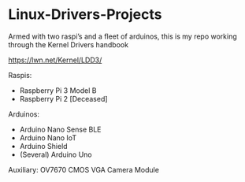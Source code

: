 # Linux-Drivers-Projects
Armed with two raspi’s and a fleet of arduinos, this is my repo working 
through the Kernel Drivers handbook

https://lwn.net/Kernel/LDD3/

Raspis:
- Raspberry Pi 3 Model B
- Raspberry Pi 2 [Deceased]

Arduinos:
- Arduino Nano Sense BLE
- Arduino Nano IoT
- Arduino Shield
- (Several) Arduino Uno

Auxiliary:
OV7670 CMOS VGA Camera Module

